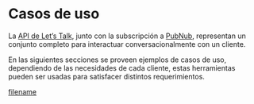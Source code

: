 # Casos de uso


La [API de Let’s Talk](https://apidoc.ltmessenger.com), junto con la subscripción a [PubNub](bots/pubnub.md), representan un conjunto completo para interactuar conversacionalmente con un cliente.

En las siguientes secciones se proveen ejemplos de casos de uso, dependiendo de las necesidades de cada cliente, estas herramientas pueden ser usadas para satisfacer distintos requerimientos.

[filename](../_sidebar/use_cases.md ':include')
